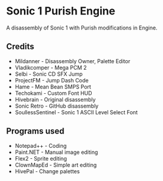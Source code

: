 # Sonic 1 Purish Engine
A disassembly of Sonic 1 with Purish modifications in Engine.
## Credits
* Mildanner - Disassembly Owner, Palette Editor
* Vladikcomper - Mega PCM 2
* Selbi - Sonic CD SFX Jump
* ProjectFM - Jump Dash Code
* Hame - Mean Bean SMPS Port
* Techokami - Custom Font HUD
* Hivebrain - Original disassembly
* Sonic Retro - GitHub disassembly
* SoullessSentinel - Sonic 1 ASCII Level Select Font
## Programs used
* Notepad++ - Coding
* Paint.NET - Manual image editing
* Flex2 - Sprite editing
* ClownMapEd - Simple art editing
* HivePal - Change palettes

